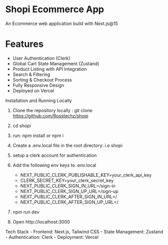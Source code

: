 # Shopi Ecommerce App
An Ecommerce web application build with Next.js@15


# Features
-   User Authentication (Clerk)  
-   Global Cart State Management (Zustand)  
-   Product Listing with API Integration
-   Search & Filtering
-   Sorting & Checkout Process
-   Fully Responsive Design
-   Deployed on Vercel 

Installation and Running Locally
1) Clone the repository locally : git clone https://github.com/Rosstechz/shopi
2) cd shopi
3) run: npm install or npm i
4) Create a .env.local file in the root directory: i.e shopi
5) setup a clerk account for authentication
6) Add the following env keys to .env.local
    - NEXT_PUBLIC_CLERK_PUBLISHABLE_KEY=your_clerk_api_key
    - CLERK_SECRET_KEY=your_clerk_secret_key
    - NEXT_PUBLIC_CLERK_SIGN_IN_URL=/sign-in
    - NEXT_PUBLIC_CLERK_SIGN_UP_URL=/sign-up
    - NEXT_PUBLIC_CLERK_AFTER_SIGN_IN_URL=/
    - NEXT_PUBLIC_CLERK_AFTER_SIGN_UP_URL=/

7) npm run dev
8) Open http://localhost:3000


Tech Stack
    - Frontend: Next.js, Tailwind CSS
    - State Management: Zustand
    - Authentication: Clerk
    - Deployment: Vercel

